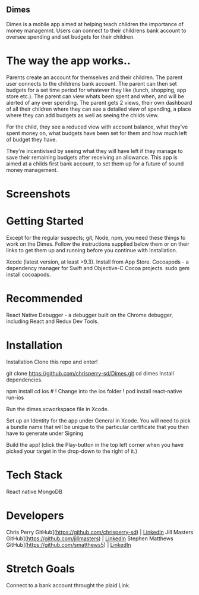 ## Dimes


Dimes is a mobile app aimed at helping teach children the importance of money managemnt. Users can connect to their childrens bank account to oversee spending and set budgets for their children.

# The way the app works..

Parents create an account for themselves and their children. The parent user connects to the childrens bank account. The parent can then set budgets for a set time period for whatever they like (lunch, shopping, app store etc.). The parent can view whats been spent and when, and will be alerted of any over spending.
The parent gets 2 views, their own dashboard of all their children where they can see a detailed view of spending, a place where they can add budgets as well as seeing the childs view.

For the child, they see a reduced view with account balance, what they've spent money on, what budgets have been set for them and how much left of budget they have.

They're incentivised by seeing what they will have left if they manage to save their remaining budgets after receiving an allowance. This app is aimed at a childs first bank account, to set them up for a future of sound money management.

# Screenshots

# Getting Started 

Except for the regular suspects; git, Node, npm, you need these things to work on the Dimes. Follow the instructions supplied below them or on their links to get them up and running before you continue with Installation.

Xcode (latest version, at least >9.3). Install from App Store.
Cocoapods - a dependency manager for Swift and Objective-C Cocoa projects. sudo gem install cocoapods.

# Recommended 

React Native Debugger - a debugger built on the Chrome debugger, including React and Redux Dev Tools.

# Installation

Installation
Clone this repo and enter!

git clone https://github.com/chrisperry-sd/Dimes.git
cd dimes
Install dependencies.

npm install
cd ios			# ! Change into the ios folder !
pod install
react-native run-ios

Run the dimes.xcworkspace file in Xcode.

Set up an Identity for the app under General in Xcode. You will need to pick a bundle name that will be unique to the particular certificate that you then have to generate under Signing

Build the app! (click the Play-button in the top left corner when you have picked your target in the drop-down to the right of it.)

# Tech Stack

React native
MongoDB

# Developers

Chris Perry GitHub](https://github.com/chrisperry-sd) | [LinkedIn](https://www.linkedin.com/in/chrisdperry-sd/)
Jill Masters GitHub](https://github.com/jillmasters) | [LinkedIn](https://www.linkedin.com/in/jillianchuahmasters/)
Stephen Matthews GitHub](https://github.com/smatthews5) | [LinkedIn](https://www.linkedin.com/in/stephen-matthews5/)

# Stretch Goals

Connect to a bank account throught the plaid Link.
